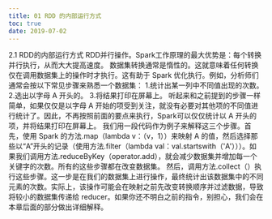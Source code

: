 ```yaml
---
title: 01 RDD 的内部运行方式
toc: true
date: 2019-07-02
---
```

2.1 RDD的内部运行方式
RDD并行操作。Spark工作原理的最大优势是：每个转换并行执行，从而大大提高速度。
数据集转换通常是惰性的。这就意味着任何转换仅在调用数据集上的操作时才执行。这有助于 Spark 优化执行。例如，分析师们通常会按以下常见步骤来熟悉一个数据集：
1.统计出某一列中不同值出现的次数。
2.选出以字母 A 开头的。
3.将结果打印在屏幕上。
听起来和之前提到的步骤一样简单，如果仅仅是以字母 A 开始的项受到关注，就没有必要对其他项的不同值进行统计了。因此，不再按照前面的要点来执行，Spark可以仅仅统计以 A 开头的项，并将结果打印在屏幕上。
我们用一段代码作为例子来解释这三个步骤。首先，使用 Spark 的方法.map（lambda v：（v，1））来映射 A 的值，然后选择那些以“A”开头的记录（使用方法.filter（lambda val：val.startswith（'A'）））。如果我们调用方法.reduceByKey（operator.add），就会减少数据集并增加每一个关键字的次数。所有的这些步骤都在改变数据集。
然后，调用方法.collect（）执行这些步骤。这一步是在我们的数据集上进行操作，最终统计出该数据集中的不同元素的次数。实际上，该操作可能会在映射之前先改变转换顺序并过滤数据，导致将较小的数据集传递给 reducer。如果你还不明白之前的指令，别担心，我们会在本章后面的部分做出详细解释。
